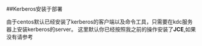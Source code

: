 ##Kerberos安装于部署

由于centos默认已经安装了kerberos的客户端以及命令工具，只需要在kdc服务器上安装kerberos的server。
这里默认你已经按照我之前的操作安装了**JCE**,如果没有请参考